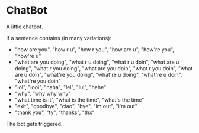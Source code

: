 # ChatBot
A little chatbot.

If a sentence contains (in many variations): 
- "how are you", "how r u", "how r you", "how are u", "how're you", "how're u"
- "what are you doing", "what r u doing", "what r u doin", "what are u doing", "what r you doing", "what are you doin", "what r you doin", "what are u doin", "what're you doing", "what're u doing", "what're u doin", "what're you doin"
- "lol", "lool", "haha", "lel", "lul", "hehe"
- "why", "why why why"
- "what time is it", "what is the time", "what's the time"
- "exit", "goodbye", "ciao", "bye", "im out", "i'm out"
- "thank you", "ty", "thanks", "thx"

The bot gets triggered.
